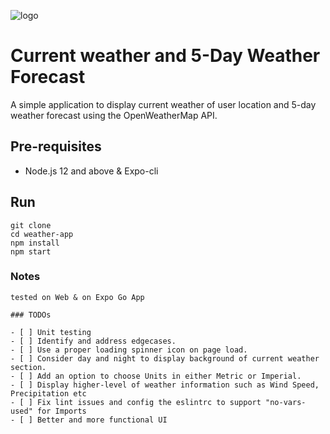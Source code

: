 ![logo](https://image.ibb.co/g69ZDx/682111_cloud_512x512.png)

# Current weather and 5-Day Weather Forecast

A simple application to display current weather of user location and 5-day weather forecast using the OpenWeatherMap API.

## Pre-requisites

- Node.js 12 and above & Expo-cli

## Run

```
git clone
cd weather-app
npm install
npm start

```

### Notes

```
tested on Web & on Expo Go App

### TODOs

- [ ] Unit testing
- [ ] Identify and address edgecases.
- [ ] Use a proper loading spinner icon on page load.
- [ ] Consider day and night to display background of current weather section.
- [ ] Add an option to choose Units in either Metric or Imperial.
- [ ] Display higher-level of weather information such as Wind Speed, Precipitation etc
- [ ] Fix lint issues and config the eslintrc to support "no-vars-used" for Imports
- [ ] Better and more functional UI

```

```

```
